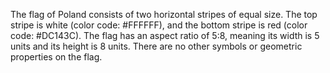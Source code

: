 The flag of Poland consists of two horizontal stripes of equal size. The top stripe is white (color code: #FFFFFF), and the bottom stripe is red (color code: #DC143C). The flag has an aspect ratio of 5:8, meaning its width is 5 units and its height is 8 units. There are no other symbols or geometric properties on the flag.